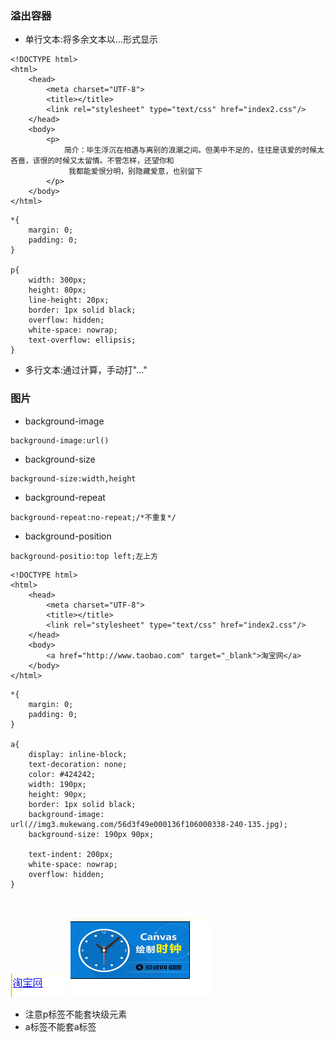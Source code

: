 ### 溢出容器

* 单行文本:将多余文本以...形式显示

```
<!DOCTYPE html>
<html>
    <head>
        <meta charset="UTF-8">
        <title></title>
        <link rel="stylesheet" type="text/css" href="index2.css"/>
    </head>
    <body>
        <p>
            简介：毕生浮沉在相遇与离别的浪潮之间。但美中不足的，往往是该爱的时候太吝啬，该恨的时候又太留情。不管怎样，还望你和
             我都能爱恨分明，别隐藏爱意，也别留下
        </p>
    </body>
</html>
```

```
*{
    margin: 0;
    padding: 0;
}

p{
    width: 300px;
    height: 80px;
    line-height: 20px;
    border: 1px solid black;
    overflow: hidden;
    white-space: nowrap;
    text-overflow: ellipsis;
}
```

* 多行文本:通过计算，手动打"..."

### 图片

* background-image

```
background-image:url()
```

* background-size

```
background-size:width,height
```

* background-repeat

```
background-repeat:no-repeat;/*不重复*/
```

* background-position

```
background-positio:top left;左上方
```

```
<!DOCTYPE html>
<html>
	<head>
		<meta charset="UTF-8">
		<title></title>
		<link rel="stylesheet" type="text/css" href="index2.css"/>
	</head>
	<body>
		<a href="http://www.taobao.com" target="_blank">淘宝网</a>
	</body>
</html>

```

```
*{
	margin: 0;
	padding: 0;
}

a{
	display: inline-block;
	text-decoration: none;
	color: #424242;
	width: 190px;
	height: 90px;
	border: 1px solid black;
	background-image: url(//img3.mukewang.com/56d3f49e000136f106000338-240-135.jpg);
	background-size: 190px 90px;

	text-indent: 200px;
	white-space: nowrap;
	overflow: hidden;
}



```

![](/assets/14.2.10.5-01.png) ![](/assets/14.2.10.5-02.png)



* 注意p标签不能套块级元素
* a标签不能套a标签



